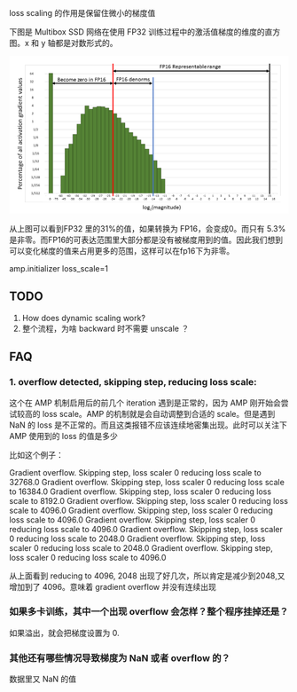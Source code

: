 loss scaling 的作用是保留住微小的梯度值

下图是 Multibox SSD 网络在使用 FP32 训练过程中的激活值梯度的维度的直方图。x 和 y 轴都是对数形式的。

![](./imgs/gradient-magnitude.png)

从上图可以看到FP32 里的31%的值，如果转换为 FP16，会变成0。而只有 5.3% 是非零。而FP16的可表达范围里大部分都是没有被梯度用到的值。因此我们想到可以变化梯度的值来占用更多的范围，这样可以在fp16下为非零。


amp.initializer loss_scale=1

## TODO
1. How does dynamic scaling work?
2. 整个流程，为啥 backward 时不需要 unscale ？

## FAQ
### 1. overflow detected, skipping step, reducing loss scale: 
这个在 AMP 机制启用后的前几个 iteration 遇到是正常的，因为 AMP 刚开始会尝试较高的 loss scale。AMP 的机制就是会自动调整到合适的 scale。但是遇到 NaN 的 loss 是不正常的。而且这类报错不应该连续地密集出现。此时可以关注下 AMP 使用到的 loss 的值是多少

比如这个例子：

Gradient overflow.  Skipping step, loss scaler 0 reducing loss scale to 32768.0
Gradient overflow.  Skipping step, loss scaler 0 reducing loss scale to 16384.0
Gradient overflow.  Skipping step, loss scaler 0 reducing loss scale to 8192.0
Gradient overflow.  Skipping step, loss scaler 0 reducing loss scale to 4096.0
Gradient overflow.  Skipping step, loss scaler 0 reducing loss scale to 4096.0
Gradient overflow.  Skipping step, loss scaler 0 reducing loss scale to 4096.0
Gradient overflow.  Skipping step, loss scaler 0 reducing loss scale to 2048.0
Gradient overflow.  Skipping step, loss scaler 0 reducing loss scale to 2048.0
Gradient overflow.  Skipping step, loss scaler 0 reducing loss scale to 4096.0

从上面看到 reducing to 4096, 2048 出现了好几次，所以肯定是减少到2048,又增加到了 4096。意味着 gradient overflow 并没有连续出现

### 如果多卡训练，其中一个出现 overflow 会怎样？整个程序挂掉还是？
如果溢出，就会把梯度设置为 0.

### 其他还有哪些情况导致梯度为 NaN 或者 overflow 的？
数据里又 NaN 的值



